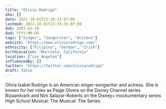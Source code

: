 ```yaml
---
title: "Olivia Rodrigo"
aka: []
date: 2021-10-01T13:39:33-07:00
lastmod: 2021-10-01T13:39:33-07:00
dob: 2003-02-20
dod: YYYY-MM-DD
tags: ["Singer", "Songwriter", "Actress"]
website: "https://www.oliviarodrigo.com/"
ethnicity: ["Filipino", "German", "Irish"]
birthLocation: "Murrieta, California"
location: ["Los Angeles"]
influencedBy: []
twitter: "https://twitter.com/oliviarodrigo"
draft: false
---
```

Olivia Isabel Rodrigo is an American singer-songwriter and actress. She is known for her roles as Paige Olvera on the Disney Channel series Bizaardvark and Nini Salazar-Roberts on the Disney+ mockumentary series High School Musical: The Musical: The Series.
